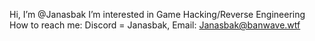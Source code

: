 Hi, I’m @Janasbak
I’m interested in Game Hacking/Reverse Engineering
How to reach me: Discord = Janasbak, Email: Janasbak@banwave.wtf


